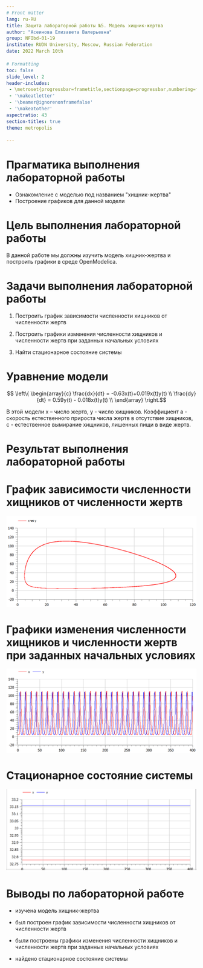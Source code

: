 ```yaml
---
# Front matter
lang: ru-RU
title: Защита лабораторной работы №5. Модель хищник-жертва
author: "Асеинова Елизавета Валерьевна"
group: NFIbd-01-19
institute: RUDN University, Moscow, Russian Federation
date: 2022 March 10th

# Formatting
toc: false
slide_level: 2
header-includes: 
 - \metroset{progressbar=frametitle,sectionpage=progressbar,numbering=fraction}
 - '\makeatletter'
 - '\beamer@ignorenonframefalse'
 - '\makeatother'
aspectratio: 43
section-titles: true
theme: metropolis

---
```


# Прагматика выполнения лабораторной работы

- Ознакомление с моделью под названием "хищник-жертва"
- Построение графиков для данной модели

# Цель выполнения лабораторной работы 

В данной работе мы должны изучить модель хищник-жертва и построить графики в среде OpenModelica.

# Задачи выполнения лабораторной работы

1. Построить график зависимости численности хищников от численности жертв

2. Построить графики изменения численности хищников и численности жертв при заданных начальных условиях

3. Найти стационарное состояние системы

# Уравнение модели

$$ \left\{
\begin{array}{c}
\frac{dx}{dt} = -0.63x(t)+0.019x(t)y(t) \\
\frac{dy}{dt} = 0.59y(t) - 0.018x(t)y(t) \\
\end{array}
\right.$$

В этой модели x – число жертв, y - число хищников. Коэффициент a - скорость естественного прироста числа жертв в отсутствие хищников, с - естественное вымирание хищников, лишенных пищи в виде жертв.

# Результат выполнения лабораторной работы

# График зависимости численности хищников от численности жертв

![График зависимости численности хищников от численности жертв](screens/5.png)

# Графики изменения численности хищников и численности жертв при заданных начальных условиях

![Графики изменения численности хищников и численности жертв при заданных начальных условиях](screens/4.png)

# Стационарное состояние системы

![ГСтационарное состояние системы](screens/7.png)

# Выводы по лабораторной работе

- изучена модель хищник-жертва 

- был построен график зависимости численности хищников от численности жертв

- были построены графики изменения численности хищников и численности жертв при заданных начальных условиях

- найдено стационарное состояние системы